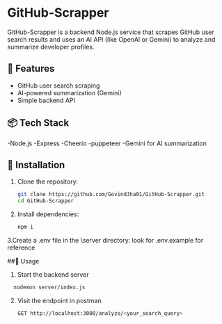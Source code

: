 # GitHub-Scrapper

GitHub-Scrapper is a backend Node.js service that scrapes GitHub user search results and uses an AI API (like OpenAI or Gemini) to analyze and summarize developer profiles.

## 🚀 Features

- GitHub user search scraping
- AI-powered summarization (Gemini)
- Simple backend API

## 📦 Tech Stack
-Node.js
-Express
-Cheerio
-puppeteer
-Gemini for AI summarization 

## 🔧 Installation

1. Clone the repository:
   ```bash
   git clone https://github.com/GovindJha01/GitHub-Scrapper.git
   cd GitHub-Scrapper
   ``` 
2. Install dependencies:
   ```bash
   npm i
   ``` 
3.Create a .env file in the \server directory:
   look for .env.example for reference

##🧪 Usage
1. Start the backend server
  ```bash
    nodemon server/index.js
  ```
2. Visit the endpoint in postman
   ```bash
   GET http://localhost:3000/analyze/<your_search_query>
   ```

